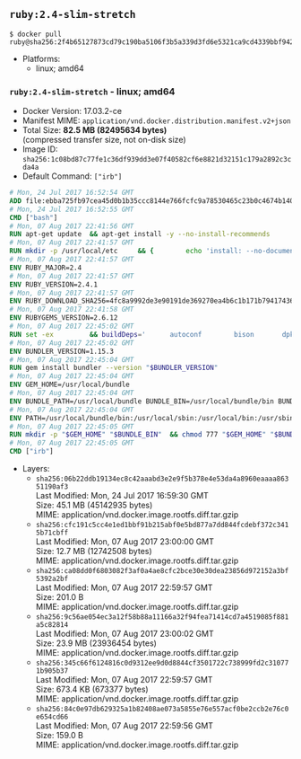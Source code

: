 ## `ruby:2.4-slim-stretch`

```console
$ docker pull ruby@sha256:2f4b65127873cd79c190ba5106f3b5a339d3fd6e5321ca9cd4339bbf94231915
```

-	Platforms:
	-	linux; amd64

### `ruby:2.4-slim-stretch` - linux; amd64

-	Docker Version: 17.03.2-ce
-	Manifest MIME: `application/vnd.docker.distribution.manifest.v2+json`
-	Total Size: **82.5 MB (82495634 bytes)**  
	(compressed transfer size, not on-disk size)
-	Image ID: `sha256:1c08bd87c77fe1c36df939dd3e07f40582cf6e8821d32151c179a2892c3cda4a`
-	Default Command: `["irb"]`

```dockerfile
# Mon, 24 Jul 2017 16:52:54 GMT
ADD file:ebba725fb97cea45d0b1b35ccc8144e766fcfc9a78530465c23b0c4674b14042 in / 
# Mon, 24 Jul 2017 16:52:55 GMT
CMD ["bash"]
# Mon, 07 Aug 2017 22:41:56 GMT
RUN apt-get update 	&& apt-get install -y --no-install-recommends 		bzip2 		ca-certificates 		libffi-dev 		libgdbm3 		libssl-dev 		libyaml-dev 		procps 		zlib1g-dev 	&& rm -rf /var/lib/apt/lists/*
# Mon, 07 Aug 2017 22:41:57 GMT
RUN mkdir -p /usr/local/etc 	&& { 		echo 'install: --no-document'; 		echo 'update: --no-document'; 	} >> /usr/local/etc/gemrc
# Mon, 07 Aug 2017 22:41:57 GMT
ENV RUBY_MAJOR=2.4
# Mon, 07 Aug 2017 22:41:57 GMT
ENV RUBY_VERSION=2.4.1
# Mon, 07 Aug 2017 22:41:57 GMT
ENV RUBY_DOWNLOAD_SHA256=4fc8a9992de3e90191de369270ea4b6c1b171b7941743614cc50822ddc1fe654
# Mon, 07 Aug 2017 22:41:58 GMT
ENV RUBYGEMS_VERSION=2.6.12
# Mon, 07 Aug 2017 22:45:02 GMT
RUN set -ex 		&& buildDeps=' 		autoconf 		bison 		dpkg-dev 		gcc 		libbz2-dev 		libgdbm-dev 		libglib2.0-dev 		libncurses-dev 		libreadline-dev 		libxml2-dev 		libxslt-dev 		make 		ruby 		wget 		xz-utils 	' 	&& apt-get update 	&& apt-get install -y --no-install-recommends $buildDeps 	&& rm -rf /var/lib/apt/lists/* 		&& wget -O ruby.tar.xz "https://cache.ruby-lang.org/pub/ruby/${RUBY_MAJOR%-rc}/ruby-$RUBY_VERSION.tar.xz" 	&& echo "$RUBY_DOWNLOAD_SHA256 *ruby.tar.xz" | sha256sum -c - 		&& mkdir -p /usr/src/ruby 	&& tar -xJf ruby.tar.xz -C /usr/src/ruby --strip-components=1 	&& rm ruby.tar.xz 		&& cd /usr/src/ruby 		&& { 		echo '#define ENABLE_PATH_CHECK 0'; 		echo; 		cat file.c; 	} > file.c.new 	&& mv file.c.new file.c 		&& autoconf 	&& gnuArch="$(dpkg-architecture --query DEB_BUILD_GNU_TYPE)" 	&& ./configure 		--build="$gnuArch" 		--disable-install-doc 		--enable-shared 	&& make -j "$(nproc)" 	&& make install 		&& dpkg-query --show --showformat '${package}\n' 		| grep -P '^libreadline\d+$' 		| xargs apt-mark manual 	&& apt-get purge -y --auto-remove $buildDeps 	&& cd / 	&& rm -r /usr/src/ruby 		&& gem update --system "$RUBYGEMS_VERSION"
# Mon, 07 Aug 2017 22:45:02 GMT
ENV BUNDLER_VERSION=1.15.3
# Mon, 07 Aug 2017 22:45:04 GMT
RUN gem install bundler --version "$BUNDLER_VERSION"
# Mon, 07 Aug 2017 22:45:04 GMT
ENV GEM_HOME=/usr/local/bundle
# Mon, 07 Aug 2017 22:45:04 GMT
ENV BUNDLE_PATH=/usr/local/bundle BUNDLE_BIN=/usr/local/bundle/bin BUNDLE_SILENCE_ROOT_WARNING=1 BUNDLE_APP_CONFIG=/usr/local/bundle
# Mon, 07 Aug 2017 22:45:04 GMT
ENV PATH=/usr/local/bundle/bin:/usr/local/sbin:/usr/local/bin:/usr/sbin:/usr/bin:/sbin:/bin
# Mon, 07 Aug 2017 22:45:05 GMT
RUN mkdir -p "$GEM_HOME" "$BUNDLE_BIN" 	&& chmod 777 "$GEM_HOME" "$BUNDLE_BIN"
# Mon, 07 Aug 2017 22:45:05 GMT
CMD ["irb"]
```

-	Layers:
	-	`sha256:06b22ddb19134ec8c42aaabd3e2e9f5b378e4e53da4a8960eaaaa86351190af3`  
		Last Modified: Mon, 24 Jul 2017 16:59:30 GMT  
		Size: 45.1 MB (45142935 bytes)  
		MIME: application/vnd.docker.image.rootfs.diff.tar.gzip
	-	`sha256:cfc191c5cc4e1ed1bbf91b215abf0e5bd877a7dd844fcdebf372c3415b71cbff`  
		Last Modified: Mon, 07 Aug 2017 23:00:00 GMT  
		Size: 12.7 MB (12742508 bytes)  
		MIME: application/vnd.docker.image.rootfs.diff.tar.gzip
	-	`sha256:ca08dd0f6803082f3af0a4ae8cfc2bce30e30dea23856d972152a3bf5392a2bf`  
		Last Modified: Mon, 07 Aug 2017 22:59:57 GMT  
		Size: 201.0 B  
		MIME: application/vnd.docker.image.rootfs.diff.tar.gzip
	-	`sha256:9c56ae054ec3a12f58b88a11166a32f94fea71414cd7a4519085f881a5c82814`  
		Last Modified: Mon, 07 Aug 2017 23:00:02 GMT  
		Size: 23.9 MB (23936454 bytes)  
		MIME: application/vnd.docker.image.rootfs.diff.tar.gzip
	-	`sha256:345c66f6124816c0d9312ee9d0d8844cf3501722c738999fd2c310771b905b37`  
		Last Modified: Mon, 07 Aug 2017 22:59:57 GMT  
		Size: 673.4 KB (673377 bytes)  
		MIME: application/vnd.docker.image.rootfs.diff.tar.gzip
	-	`sha256:84c0e97db629325a1b82408ae073a5855e76e557acf0be2ccb2e76c0e654cd66`  
		Last Modified: Mon, 07 Aug 2017 22:59:56 GMT  
		Size: 159.0 B  
		MIME: application/vnd.docker.image.rootfs.diff.tar.gzip
